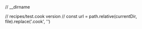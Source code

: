 // __dirname

// recipes/test.cook version
// const url = path.relative(currentDir, file).replace('.cook', '')
